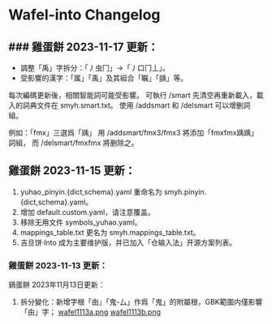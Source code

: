 # Wafel-into Changelog

## ### 雞蛋餅 2023-11-17 更新：

- 調整「禹」字拆分：「丿虫冂」→「丿口冂丄」。
- 受影響的漢字：「属」「禹」及其組合「瞩」「龋」等。

每次編碼更新後，相關智能詞可能受影響。
可執行 /smart 先清空再重新載入，載入的詞典文件在 smyh.smart.txt。
使用 /addsmart 和 /delsmart 可以增删詞組。

例如：「fmx」三選爲「踽」
用 /addsmart/fmx3/fmx3 將添加「fmxfmx踽踽」詞組，
而 /delsmart/fmxfmx 將删除之。

## 雞蛋餅 2023-11-15 更新：
1. yuhao_pinyin.{dict,schema}.yaml 重命名为 smyh.pinyin.{dict,schema}.yaml。
2. 增加 default.custom.yaml，请注意覆盖。
3. 移除无用文件 symbols_yuhao.yaml。
4. mappings_table.txt 更名为 smyh.mappings_table.txt。
5. 吉旦饼·Into 成为主要维护版，并已加入「仓输入法」开源方案列表。

### 雞蛋餅 2023-11-13 更新：
鷄蛋餅 2023年11月13日更新：

1. 拆分變化：新增字根「甶」「鬼-厶」作爲「鬼」的附屬根，GBK範圍内僅影響「甶」字；
[wafel1113a.png](https://i.postimg.cc/TPXKrc8m/wafel1113a.png)
[wafel1113b.png](https://i.postimg.cc/6pxWS5Hx/wafel1113b.png)
